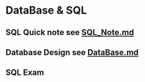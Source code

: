 # DataBase & SQL
## SQL Quick note see [SQL_Note.md](SQL_Note.md)
## Database Design see [DataBase.md](DataBase.md)
## SQL Exam